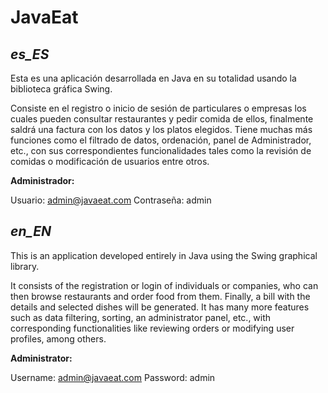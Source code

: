 # JavaEat

## **_es_ES_**

Esta es una aplicación desarrollada en Java en su totalidad usando la biblioteca gráfica Swing.

Consiste en el registro o inicio de sesión de particulares o empresas los cuales pueden consultar restaurantes y pedir comida de ellos, finalmente saldrá una factura con los datos y los platos elegidos. Tiene muchas más funciones como el filtrado de datos, ordenación, panel de Administrador, etc., con sus correspondientes funcionalidades tales como la revisión de comidas o modificación de usuarios entre otros.

**Administrador:**

Usuario: admin@javaeat.com
Contraseña: admin

## **_en_EN_**

This is an application developed entirely in Java using the Swing graphical library.

It consists of the registration or login of individuals or companies, who can then browse restaurants and order food from them. Finally, a bill with the details and selected dishes will be generated. It has many more features such as data filtering, sorting, an administrator panel, etc., with corresponding functionalities like reviewing orders or modifying user profiles, among others.

**Administrator:**

Username: admin@javaeat.com
Password: admin

